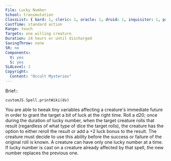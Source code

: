 ```yaml
---
File: Lucky Number
School: transmutation
ClassList: { bard: 1, cleric: 1, oracle: 1, druid: 1, inquisitor: 1, paladin: 1, sorcerer: 1, wizard: 1, summoner: 1, unchained summoner: 1, witch: 1 }
CastTime: standard action
Range: touch
Targets: one willing creature
Duration: 24 hours or until discharged
SavingThrow: none
SR: no
Components:
  V: yes
  S: yes
SLALevel: 1
Copyright:
  Content: "Occult Mysteries"
---
```

Brief:: 

```dataviewjs
customJS.Spell.printWiki(dv)
```

You are able to tweak tiny variables affecting a creature's immediate future in order to grant the target a bit of luck at the right time. Roll a d20; once during the duration of lucky number, when the target creature rolls that result (regardless of what type of dice the target rolls), the creature has the option to either reroll the result or add a +2 luck bonus to the result. The creature must decide to use this ability before the success or failure of the original roll is known. A creature can have only one lucky number at a time. If lucky number is cast on a creature already affected by that spell, the new number replaces the previous one.
